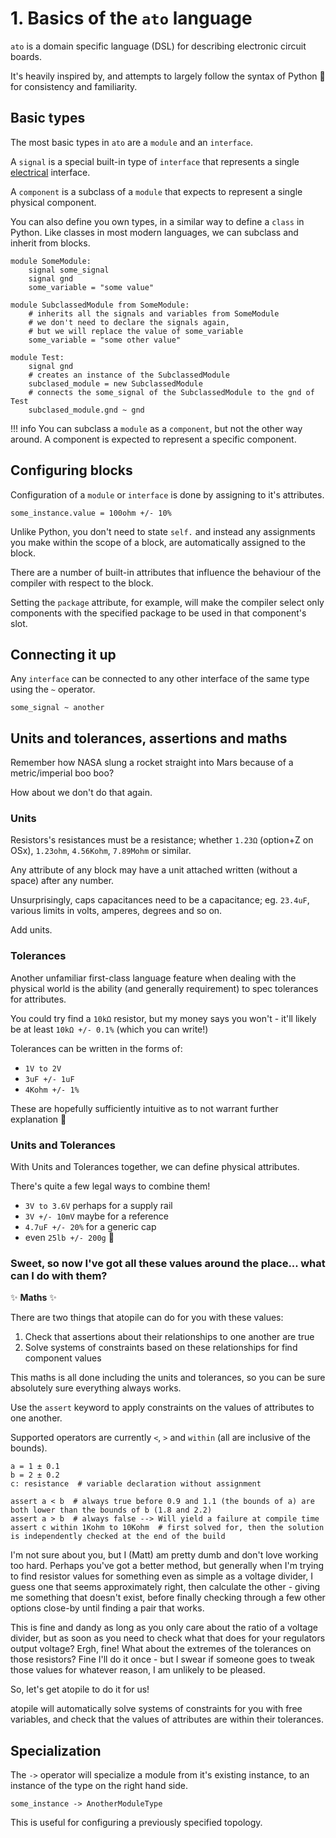 # 1. Basics of the `ato` language

`ato` is a domain specific language (DSL) for describing electronic circuit boards.

It's heavily inspired by, and attempts to largely follow the syntax of Python 🐍 for consistency and familiarity.

## Basic types

The most basic types in `ato` are a `module` and an `interface`.

A `signal` is a special built-in type of `interface` that represents a single [electrical](https://github.com/atopile/atopile/blob/main/src/faebryk/library/Electrical.py#L7) interface.

A `component` is a subclass of a `module` that expects to represent a single physical component.

You can also define you own types, in a similar way to define a `class` in Python.
Like classes in most modern languages, we can subclass and inherit from blocks.

```ato
module SomeModule:
    signal some_signal
    signal gnd
    some_variable = "some value"

module SubclassedModule from SomeModule:
    # inherits all the signals and variables from SomeModule
    # we don't need to declare the signals again,
    # but we will replace the value of some_variable
    some_variable = "some other value"

module Test:
    signal gnd
    # creates an instance of the SubclassedModule
    subclased_module = new SubclassedModule
    # connects the some_signal of the SubclassedModule to the gnd of Test
    subclased_module.gnd ~ gnd
```

!!! info
    You can subclass a `module` as a `component`, but not the other way around. A component is expected to represent a specific component.

## Configuring blocks

Configuration of a `module` or `interface` is done by assigning to it's attributes.

```ato
some_instance.value = 100ohm +/- 10%
```

Unlike Python, you don't need to state `self.` and instead any assignments you make within the scope of a block, are automatically assigned to the block.

There are a number of built-in attributes that influence the behaviour of the compiler with respect to the block.

Setting the `package` attribute, for example, will make the compiler select only components with the specified package to be used in that component's slot.

## Connecting it up

Any `interface` can be connected to any other interface of the same type using the `~` operator.

```ato
some_signal ~ another
```

## Units and tolerances, assertions and maths

Remember how NASA slung a rocket straight into Mars because of a metric/imperial boo boo?

How about we don't do that again.

### Units

Resistors's resistances must be a resistance; whether `1.23Ω` (option+Z on OSx), `1.23ohm`, `4.56Kohm`, `7.89Mohm` or similar.

Any attribute of any block may have a unit attached written (without a space) after any number.

Unsurprisingly, caps capacitances need to be a capacitance; eg. `23.4uF`, various limits in volts, amperes, degrees and so on.

Add units.

### Tolerances

Another unfamiliar first-class language feature when dealing with the physical world is the ability (and generally requirement)
to spec tolerances for attributes.

You could try find a `10kΩ` resistor, but my money says you won't - it'll likely be at least `10kΩ +/- 0.1%` (which you can
write!)

Tolerances can be written in the forms of:
- `1V to 2V`
- `3uF +/- 1uF`
- `4Kohm +/- 1%`

These are hopefully sufficiently intuitive as to not warrant further explanation 🤞


### Units and Tolerances

With Units and Tolerances together, we can define physical attributes.

There's quite a few legal ways to combine them!

- `3V to 3.6V` perhaps for a supply rail
- `3V +/- 10mV` maybe for a reference
- `4.7uF +/- 20%` for a generic cap
- even `25lb +/- 200g` 🤣


### Sweet, so now I've got all these values around the place... what can I do with them?

:sparkles: **Maths** :sparkles:

There are two things that atopile can do for you with these values:
1. Check that assertions about their relationships to one another are true
2. Solve systems of constraints based on these relationships for find component values

This maths is all done including the units and tolerances, so you can be sure absolutely sure everything always works.

Use the `assert` keyword to apply constraints on the values of attributes to one another.

Supported operators are currently `<`, `>` and `within` (all are inclusive of the bounds).

```atopile
a = 1 ± 0.1
b = 2 ± 0.2
c: resistance  # variable declaration without assignment

assert a < b  # always true before 0.9 and 1.1 (the bounds of a) are both lower than the bounds of b (1.8 and 2.2)
assert a > b  # always false --> Will yield a failure at compile time
assert c within 1Kohm to 10Kohm  # first solved for, then the solution is independently checked at the end of the build
```

I'm not sure about you, but I (Matt) am pretty dumb and don't love working too hard.
Perhaps you've got a better method, but generally when I'm trying to find resistor values for something even as simple as a voltage divider, I guess one that seems approximately right, then calculate the other - giving me something that doesn't exist, before finally checking through a few other options close-by until finding a pair that works.

This is fine and dandy as long as you only care about the ratio of a voltage divider, but as soon as you need to check what that does for your regulators output voltage? Ergh, fine! What about the extremes of the tolerances on those resistors? Fine I'll do it once - but I swear if someone goes to tweak those values for whatever reason, I am unlikely to be pleased.

So, let's get atopile to do it for us!

atopile will automatically solve systems of constraints for you with free variables, and check that the values of attributes are within their tolerances.

## Specialization

The `->` operator will specialize a module from it's existing instance, to an instance of the type on the right hand side.

```ato
some_instance -> AnotherModuleType
```

This is useful for configuring a previously specified topology.
